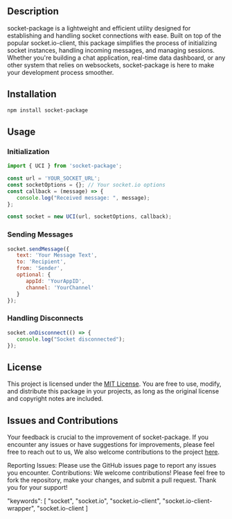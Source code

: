 ## Description

socket-package is a lightweight and efficient utility designed for establishing and handling socket connections with ease. Built on top of the popular socket.io-client, this package simplifies the process of initializing socket instances, handling incoming messages, and managing sessions. Whether you're building a chat application, real-time data dashboard, or any other system that relies on websockets, socket-package is here to make your development process smoother.

## Installation 

```bash
npm install socket-package
```

## Usage 
### Initialization
```javascript
import { UCI } from 'socket-package';

const url = 'YOUR_SOCKET_URL';
const socketOptions = {}; // Your socket.io options
const callback = (message) => {
   console.log("Received message: ", message);
};

const socket = new UCI(url, socketOptions, callback);
```

### Sending Messages
```javascript
socket.sendMessage({
   text: 'Your Message Text',
   to: 'Recipient',
   from: 'Sender',
   optional: {
      appId: 'YourAppID',
      channel: 'YourChannel'
   }
});
```

### Handling Disconnects
```javascript
socket.onDisconnect(() => {
   console.log("Socket disconnected");
});
```


## License

This project is licensed under the [MIT License](https://opensource.org/license/mit/). You are free to use, modify, and distribute this package in your projects, as long as the original license and copyright notes are included.

## Issues and Contributions

Your feedback is crucial to the improvement of socket-package. If you encounter any issues or have suggestions for improvements, please feel free to reach out to us, We also welcome contributions to the project [here](https://github.com/Rishit30G/socket-package).

Reporting Issues: Please use the GitHub issues page to report any issues you encounter.
Contributions: We welcome contributions! Please feel free to fork the repository, make your changes, and submit a pull request.
Thank you for your support!


"keywords": [
    "socket",
    "socket.io",
    "socket.io-client",
    "socket.io-client-wrapper",
    "socket.io-client
]